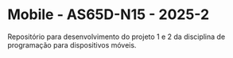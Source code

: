 # Mobile - AS65D-N15 - 2025-2
Repositório para desenvolvimento do projeto 1 e 2 da disciplina de programação para dispositivos móveis.
